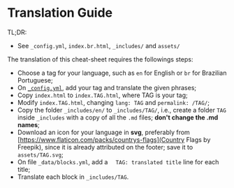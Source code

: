# Translation Guide

TL;DR:

- See `_config.yml`, `index.br.html`, `_includes/` and `assets/`

The translation of this cheat-sheet requires the followings steps:

- Choose a tag for your language, such as `en` for English or `br` for Brazilian
  Portuguese;
- On [`_config.yml`](_config.yml), add your tag and translate the given phrases;
- Copy `index.html` to `index.TAG.html`, where TAG is your tag;
- Modify `index.TAG.html`, changing `lang: TAG` and `permalink: /TAG/`;
- Copy the folder `_includes/en/` to `_includes/TAG/`, i.e., create a folder `TAG`
  inside `_includes` with a copy of all the `.md` files; **don't change the .md names**;
- Download an icon for your language in **svg**, preferably from
  [https://www.flaticon.com/packs/countrys-flags](Country Flags by Freepik), since
  it is already attributed on the footer; save it to `assets/TAG.svg`;
- On file `_data/blocks.yml`, add a `  TAG: translated title` line for each title;
- Translate each block in `_includes/TAG`.

